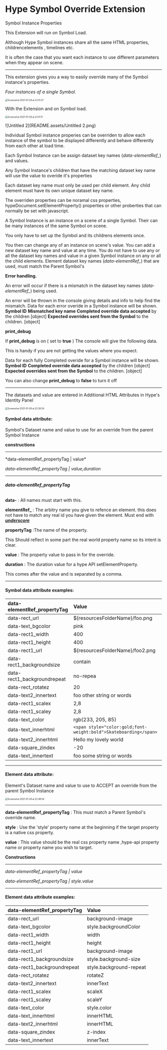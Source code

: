 # Hype Symbol Override Extension
 Symbol Instance Properties

This Extension will run on Symbol Load.



Although Hype Symbol instances share all the same HTML properties, childrencelements , timelines etc.

It is often the case that you want each instance to use different parameters  when they appear on scene.

 

<hr>

This extension gives you a way to easily override many of the Symbol instance's properties.



*Four instances of a single Symbol.*

<img src="README.assets/Screenshot 2021-01-28 at 23.41.27.jpg" alt="Screenshot 2021-01-28 at 23.41.27" style="zoom:50%;" />



With the Extension and on Symbol load.



<img src="README.assets/Screenshot 2021-01-28 at 23.41.11.jpg" alt="Screenshot 2021-01-28 at 23.41.11" style="zoom:50%;" />



![Untitled 2](README.assets/Untitled 2.png)



 Individual Symbol instance properies can be overriden to allow each instance of the symbol to  be displayed differently and behave differently from each other at load time.

Each Symbol Instance can be assign dataset key names  (*data-elementRef_*) and values. 

Any Symbol Instance's children that have the matching dataset key name will use the value to overide it's properties

Each dataset key name must only be used per child element. Any child element must have its own unique dataset key name.

The overriden properties can be noramal css properties, hypeDocument.setElementProperty() properties or other proberties that can normally be set with javascript.

A Symbol Instance is an instance on a scene of a single Symbol. Their can be many instances of the same Symbol on scene.

You only have to set up the Symbol and its childrens elements once.

You then can change any of an instance on scene's value.
You can add a new dataset key name and value at any time.
You do not have to use any or all the dataset key names and value in a given Symbol instance on any or all the child elements.
Element dataset key names (*data-elementRef_*)   that are used, must match the Parent Symbol's



**Error handling.**

An error will occur if there is a mismatch in the dataset key names (*data-elementRef_*)  being used.

An error will be thrown in the console giving details and info to help find the mismatch.
 	Data for each error overide in a Symbol instance will be shown.
 	**Symbol ID**
 	**Mismatched key name**
 	**Completed override data accepted** by the children [object]
 	**Expected overrides sent from the Symbol** to the children. [object]



**print_debug** 

If **print_debug**  is on ( set to **true** ) The console will give the following data.

This is handy if you are not getting the values where you expect.

  Data for each fully Completed overide for a Symbol instance will be shown.
 	**Symbol ID**
 	**Completed override data accepted** by the children [object]
 	**Expected overrides sent from the Symbol** to the children. [object]

You can also change  **print_debug**  to **false**  to turn it off

<hr>

The datasets and value are entered  in Additional HTML Attributes in Hype's Identity Panel

<img src="README.assets/Screenshot 2021-01-28 at 22.38.34.jpg" alt="Screenshot 2021-01-28 at 22.38.34" style="zoom:50%;" />





#### Symbol data attribute:

Symbol's Dataset name and value to use for an override from the parent Symbol Instance

**constructions**

<hr>
*data-elementRef_propertyTag | value*

*data-elementRef_propertyTag | value,duration*

<hr>

###### ***data-elementRef_propertyTag***



**data-**    : All names must start with this.

**elementRef_** : The arbitry name you give to refence an element. this does not have to match any real id you have given the element.   Must end with <u>***underscore***</u>

**propertyTag**   :The name of the property. 

This Should reflect in some part the real world property name so its intent is clear.



**value**  			:  The property value to pass in for the override.

**duration** 		:   The duration value for a hype API setElementProperty. 

This comes after the value and is separated by a comma. 			

<hr>  	

####  Symbol data attribute examples:



| data-elementRef_propertyTag | Value                                                        |
| :-------------------------- | :----------------------------------------------------------- |
| data-rect_url               | ${resourcesFolderName}/foo.png                               |
| data-text_bgcolor           | pink                                                         |
| data-rect1_width            | 400                                                          |
| data-rect1_height           | 400                                                          |
| data-rect1_url              | ${resourcesFolderName}/foo2.png                              |
| data-rect1_backgroundsize   | contain                                                      |
| data-rect1_backgroundrepeat | no-repea                                                     |
| data-rect_rotatez           | 20                                                           |
| data-text2_innertext        | foo other string  or words                                   |
| data-rect1_scalex           | 2,8                                                          |
| data-rect1_scaley           | 2,8                                                          |
| data-text_color             | rgb(233, 205, 85)                                            |
| data-text_innerhtml         | `<span style="color:gold;font-weight:bold">Skateboarding</span>` |
| data-text2_innerhtml        | Hello my lovely world                                        |
| data-square_zindex          | -20                                                          |
| data-text_innertext         | foo some string or words                                     |



<hr>





####  Element data attribute:

Element's Dataset name and value to use to ACCEPT an override from the parent Symbol Instance



<img src="README.assets/Screenshot 2021-01-28 at 22.48.54.jpg" alt="Screenshot 2021-01-28 at 22.48.54" style="zoom:50%;" />

<hr>

**data-elementRef_propertyTag**   : This must match a Parent Symbol's override name.  



**style** 						 :  Use the 'style' property name at the beginning if the target property is a native css property.

**value** 	                     :  This value should be the real css property name ,hype-api property name or property name you wish to target. 



**Constructions**   

<hr>

*data-elementRef_propertyTag | value*

*data-elementRef_propertyTag | style.value*    

<hr>

####  Element data attribute examples:



| data-elementRef_propertyTag | Value                   |
| :-------------------------- | :---------------------- |
| data-rect_url               | background-image        |
| data-text_bgcolor           | style.backgroundColor   |
| data-rect1_width            | width                   |
| data-rect1_height           | height                  |
| data-rect1_url              | background-image        |
| data-rect1_backgroundsize   | style.background-size   |
| data-rect1_backgroundrepeat | style.background-repeat |
| data-rect_rotatez           | rotateZ                 |
| data-text2_innertext        | innerText               |
| data-rect1_scalex           | scaleX                  |
| data-rect1_scaley           | scaleY                  |
| data-text_color             | style.color             |
| data-text_innerhtml         | innerHTML               |
| data-text2_innerhtml        | innerHTML               |
| data-square_zindex          | z-index                 |
| data-text_innertext         | innerText               |

####  